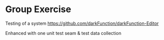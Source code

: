 # Group Exercise 

Testing of a system
https://github.com/darkFunction/darkFunction-Editor 

Enhanced with one unit test seam & test data collection
